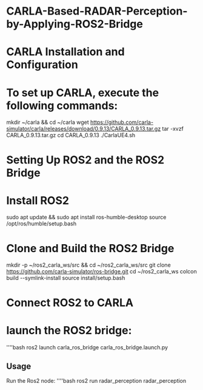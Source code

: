 # CARLA-Based-RADAR-Perception-by-Applying-ROS2-Bridge
# CARLA Installation and Configuration
# To set up CARLA, execute the following commands:
mkdir ~/carla && cd ~/carla
wget https://github.com/carla-simulator/carla/releases/download/0.9.13/CARLA_0.9.13.tar.gz
tar -xvzf CARLA_0.9.13.tar.gz
cd CARLA_0.9.13
./CarlaUE4.sh

# Setting Up ROS2 and the ROS2 Bridge
# Install ROS2
sudo apt update && sudo apt install ros-humble-desktop
source /opt/ros/humble/setup.bash
#  Clone and Build the ROS2 Bridge
mkdir -p ~/ros2_carla_ws/src && cd ~/ros2_carla_ws/src
git clone https://github.com/carla-simulator/ros-bridge.git
cd ~/ros2_carla_ws
colcon build --symlink-install
source install/setup.bash
#  Connect ROS2 to CARLA
#  launch the ROS2 bridge:
 ''''bash
 ros2 launch carla_ros_bridge carla_ros_bridge.launch.py
 ## Usage 
 Run the Ros2 node:
 ''''bash
 ros2 run radar_perception radar_perception
